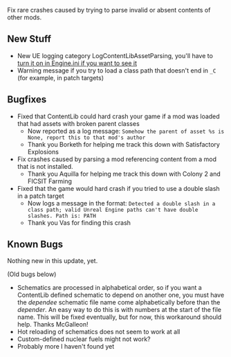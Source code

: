 Fix rare crashes caused by trying to parse invalid or absent contents of other mods.




## New Stuff

- New UE logging category LogContentLibAssetParsing, you'll have to [turn it on in Engine.ini if you want to see it](https://forums.unrealengine.com/t/how-do-i-show-log-entries-with-log-verbosity/284695)
- Warning message if you try to load a class path that doesn't end in `_C` (for example, in patch targets)

## Bugfixes

- Fixed that ContentLib could hard crash your game if a mod was loaded that had assets with broken parent classes
  - Now reported as a log message: `Somehow the parent of asset %s is None, report this to that mod's author`
  - Thank you Borketh for helping me track this down with Satisfactory Explosions
- Fix crashes caused by parsing a mod referencing content from a mod that is not installed.
  - Thank you Aquilla for helping me track this down with Colony 2 and FICSIT Farming
- Fixed that the game would hard crash if you tried to use a double slash in a patch target
  - Now logs a message in the format: `Detected a double slash in a class path; valid Unreal Engine paths can't have double slashes. Path is: PATH`
  - Thank you Vas for finding this crash

## Known Bugs

Nothing new in this update, yet.

(Old bugs below)

- Schematics are processed in alphabetical order, so if you want a ContentLib defined schematic to depend on another one, you must have the *dependee* schematic file name come alphabetically before than the *depender*. An easy way to do this is with numbers at the start of the file name. This will be fixed eventually, but for now, this workaround should help. Thanks McGalleon!
- Hot reloading of schematics does not seem to work at all
- Custom-defined nuclear fuels might not work?
- Probably more I haven't found yet
